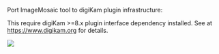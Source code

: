 Port ImageMosaic tool to digiKam plugin infrastructure:

This require digiKam >=8.x plugin interface dependency installed. See at https://www.digikam.org for details.

![](https://i.imgur.com/jjFaGSZ.png)
